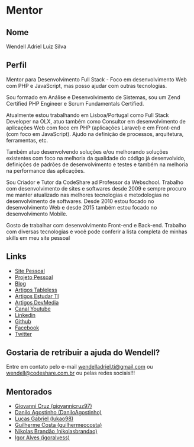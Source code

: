 # Mentor

## Nome

Wendell Adriel Luiz Silva

## Perfil

Mentor para Desenvolvimento Full Stack - Foco em desenvolvimento Web com PHP e JavaScript, mas posso ajudar com outras tecnologias.

Sou formado em Análise e Desenvolvimento de Sistemas, sou um Zend Certified PHP Engineer e
Scrum Fundamentals Certified.  

Atualmente estou trabalhando em Lisboa/Portugal como Full Stack Developer na OLX, atuo também como Consultor em desenvolvimento de aplicações Web com foco em PHP (aplicações Laravel) e em Front-end (com foco em JavaScript). Ajudo na definição de processos, arquitetura, ferramentas, etc.  

Também atuo desenvolvendo soluções e/ou melhorando soluções existentes com foco na melhoria da qualidade
do código já desenvolvido, definições de padrões de desenvolvimento e testes e também na melhoria na
performance das aplicações.

Sou Criador e Tutor da CodeShare ad Professor da Webschool. Trabalho com desenvolvimento de sites e softwares
desde 2009 e sempre procuro me manter atualizado nas melhores tecnologias e metodologias no desenvolvimento de
softwares. Desde 2010 estou focado no desenvolvimento Web e desde 2015 também estou focado no desenvolvimento Mobile.

Gosto de trabalhar com desenvolvimento Front-end e Back-end. Trabalho com diversas tecnologias e você pode conferir a lista completa de minhas skills em meu site pessoal

## Links

- [Site Pessoal](http://wendelladriel.github.io)
- [Projeto Pessoal](http://codeshare.com.br)
- [Blog](http://education.codeshare.com.br)
- [Artigos Tableless](tableless.com.br/author/wendell_adriel/)
- [Artigos Estudar TI](http://www.estudarti.com.br/author/wendell/)
- [Artigos DevMedia](http://www.devmedia.com.br/space/wendell-adriel-luiz-silva)
- [Canal Youtube](https://www.youtube.com/channel/UCses0spCIjoKs_s0Z1DL6aw)
- [Linkedin](https://br.linkedin.com/in/wendelladrielti/en)
- [Github](https://github.com/WendellAdriel)
- [Facebook](https://facebook.com/wendell.adriel.7)
- [Twitter](https:///twitter.com/wendell_adriel)


## Gostaria de retribuir a ajuda do Wendell?

Entre em contato pelo e-mail wendelladriel.ti@gmail.com ou wendell@codeshare.com.br ou pelas redes sociais!!!

## Mentorados

- [Giovanni Cruz (giovannicruz97)](/profiles/pupils/profiles/giovannicruz97.md)
- [Danilo Agostinho (DaniloAgostinho)](/profiles/pupils/profiles/DaniloAgostinho.md)
- [Lucas Gabriel (lukao98)](/profiles/pupils/profiles/lucas_gabriel.md)
- [Guilherme Costa (guilhermeocosta)](/profiles/pupils/profiles/GuilhermeDeOliveiraCosta.md)
- [Nikolas Brandão (nikolasbrandao)](/profiles/pupils/profiles/NikolasBrandao.md)
- [Igor Alves (igoralvess)](/profiles/pupils/profiles/IgorAlves.md)
